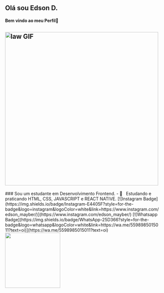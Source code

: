 ## Olá sou Edson D.
#### Bem vindo ao meu Perfil👾
<h2 align="left">
  <img src="https://c.tenor.com/NwUe20_ngbcAAAAd/law-trafalger-d-water-law.gif" alt="law GIF" width="500">
</h2>
### Sou um estudante em Desenvolvimento Frontend.
- 📖 &nbsp; Estudando e praticando HTML, CSS, JAVASCRIPT e REACT NATIVE.
[![Instagram Badge](https://img.shields.io/badge/Instagram-E4405F?style=for-the-badge&logo=instagram&logoColor=white&link=https://www.instagram.com/edson_mayber/)](https://www.instagram.com/edson_mayber/) 
[![Whatsapp Badge](https://img.shields.io/badge/WhatsApp-25D366?style=for-the-badge&logo=whatsapp&logoColor=white&link=https://wa.me/5598985015011?text=oi)](https://wa.me/5598985015011?text=oi)
<div>
  <a href="https://github.com/eddev000">
  <img height="180em" src="https://github-readme-stats.vercel.app/api/top-langs/?username=eddev000&layout=compact&langs_count=7&theme=dracula"/>
</div>
 </a>
